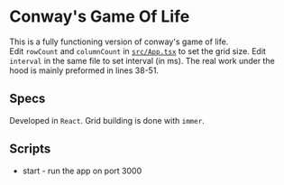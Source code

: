 # Conway's Game Of Life

This is a fully functioning version of conway's game of life.  
Edit `rowCount` and `columnCount` in [`src/App.tsx`](src/App.tsx) to set the grid size. Edit `interval` in the same file to set interval (in ms).
The real work under the hood is mainly preformed in lines 38-51.

## Specs

Developed in `React`. Grid building is done with `immer`.

## Scripts

* start - run the app on port 3000